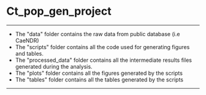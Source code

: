 # Ct_pop_gen_project
---
- The "data" folder contains the raw data from public database (i.e CaeNDR)
- The "scripts" folder contains all the code used for generating figures and tables.
- The "processed_data" folder contains all the intermediate results files generated during the analysis.
- The "plots" folder contains all the figures generated by the scripts
- The "tables" folder contains all the tables generated by the scripts
---
